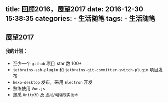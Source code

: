 title: 回顾2016，展望2017
date: 2016-12-30 15:38:35
categories:
    - 生活随笔
tags:
    - 生活随笔
---

展望2017
---

#### 我的计划：
* 至少一个 `github` 项目 star 数 100+
* `jetbrains-ssh-plugin` 和 `jetbrains-git-committer-switch-plugin` 项目发布
* `hexo-desktop` 发布，采用 `Electron` 开发
* 熟练使用 `Vue.js`
* 熟悉 `Unity3D` 及 `虚拟/增强现实技术`
